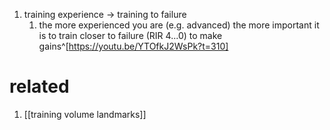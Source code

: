 1. training experience → training to failure
	1. the more experienced you are (e.g. advanced) the more important it is to train closer to failure (RIR 4...0) to make gains^[https://youtu.be/YTOfkJ2WsPk?t=310]

# related
1. [[training volume landmarks]]
